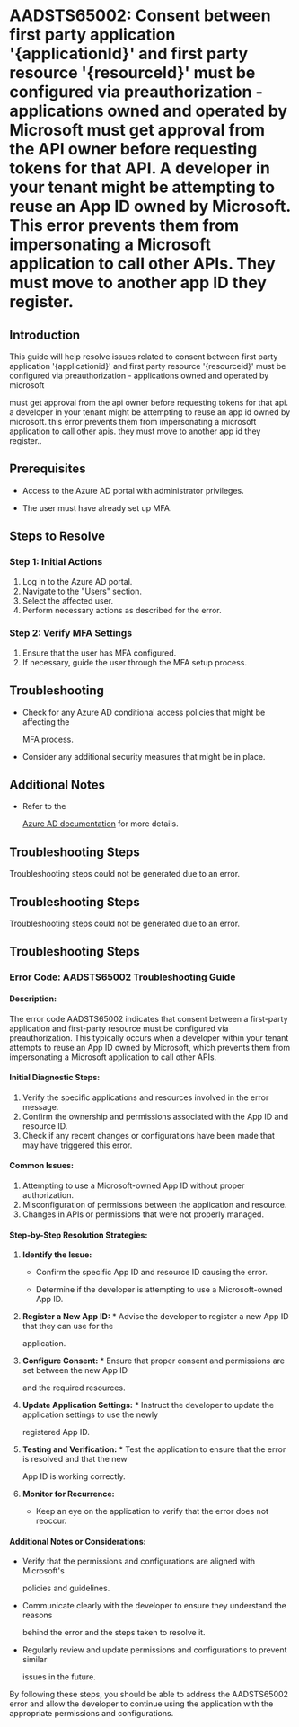 # AADSTS65002: Consent between first party application '{applicationId}' and first party resource '{resourceId}' must be configured via preauthorization - applications owned and operated by Microsoft must get approval from the API owner before requesting tokens for that API. A developer in your tenant might be attempting to reuse an App ID owned by Microsoft. This error prevents them from impersonating a Microsoft application to call other APIs. They must move to another app ID they register.


## Introduction

This guide will help resolve issues related to consent between first party
application '{applicationid}' and first party resource '{resourceid}' must be
configured via preauthorization - applications owned and operated by microsoft

must get approval from the api owner before requesting tokens for that api. a
developer in your tenant might be attempting to reuse an app id owned by
microsoft. this error prevents them from impersonating a microsoft application
to call other apis. they must move to another app id they register..


## Prerequisites


* Access to the Azure AD portal with administrator privileges.

* The user must have already set up MFA.


## Steps to Resolve


### Step 1: Initial Actions

1. Log in to the Azure AD portal.
2. Navigate to the "Users" section.
3. Select the affected user.
4. Perform necessary actions as described for the error.


### Step 2: Verify MFA Settings

1. Ensure that the user has MFA configured.
2. If necessary, guide the user through the MFA setup process.


## Troubleshooting


* Check for any Azure AD conditional access policies that might be affecting the

  MFA process.

* Consider any additional security measures that might be in place.


## Additional Notes


* Refer to the

  [Azure AD 
documentation](https://learn.microsoft.com/en-us/azure/active-directory/)
  for more details.


## Troubleshooting Steps

Troubleshooting steps could not be generated due to an error.


## Troubleshooting Steps

Troubleshooting steps could not be generated due to an error.


## Troubleshooting Steps


### Error Code: AADSTS65002 Troubleshooting Guide


#### Description:

The error code AADSTS65002 indicates that consent between a first-party
application and first-party resource must be configured via preauthorization.
This typically occurs when a developer within your tenant attempts to reuse an
App ID owned by Microsoft, which prevents them from impersonating a Microsoft
application to call other APIs.


#### Initial Diagnostic Steps:

1. Verify the specific applications and resources involved in the error message.
2. Confirm the ownership and permissions associated with the App ID and resource
   ID.
3. Check if any recent changes or configurations have been made that may have
   triggered this error.


#### Common Issues:

1. Attempting to use a Microsoft-owned App ID without proper authorization.
2. Misconfiguration of permissions between the application and resource.
3. Changes in APIs or permissions that were not properly managed.


#### Step-by-Step Resolution Strategies:

1. **Identify the Issue:** 

   * Confirm the specific App ID and resource ID causing the error.

   * Determine if the developer is attempting to use a Microsoft-owned App ID.

2. **Register a New App ID:**    * Advise the developer to register a new App ID 
that they can use for the

     application.

3. **Configure Consent:**    * Ensure that proper consent and permissions are 
set between the new App ID

     and the required resources.

4. **Update Application Settings:**    * Instruct the developer to update the 
application settings to use the newly

     registered App ID.

5. **Testing and Verification:**    * Test the application to ensure that the 
error is resolved and that the new

     App ID is working correctly.

6. **Monitor for Recurrence:**
   * Keep an eye on the application to verify that the error does not reoccur.


#### Additional Notes or Considerations:


* Verify that the permissions and configurations are aligned with Microsoft's

  policies and guidelines.

* Communicate clearly with the developer to ensure they understand the reasons

  behind the error and the steps taken to resolve it.

* Regularly review and update permissions and configurations to prevent similar

  issues in the future.

By following these steps, you should be able to address the AADSTS65002 error
and allow the developer to continue using the application with the appropriate
permissions and configurations.